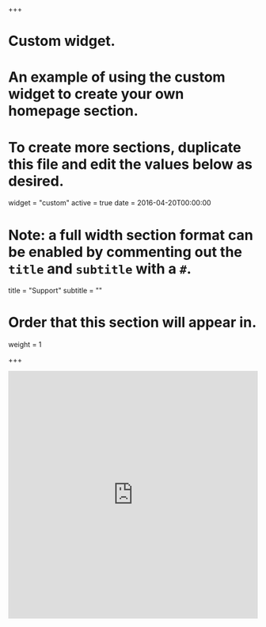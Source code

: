 +++
# Custom widget.
# An example of using the custom widget to create your own homepage section.
# To create more sections, duplicate this file and edit the values below as desired.
widget = "custom"
active = true
date = 2016-04-20T00:00:00

# Note: a full width section format can be enabled by commenting out the `title` and `subtitle` with a `#`.
title = "Support"
subtitle = ""

# Order that this section will appear in.
weight = 1

+++

<html>
<script type="text/javascript">
<!--
window.location = "https://www.concordamp.org"
//-->
</script>
<iframe src="https://www.concordamp.org" width="100%" height="500" frameborder="0" marginheight="0" marginwidth="0">Loading...</iframe></html>
